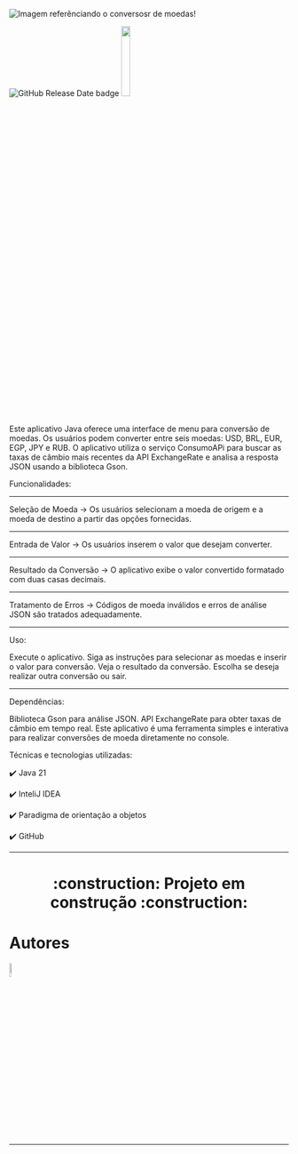 ![Imagem referênciando o conversosr de moedas!](https://github.com/Cristian-Rosseli/conversor_de_moedas/assets/135030186/833481a9-0a05-4ddf-bc4d-dd3f311f942a)

![GitHub Release Date badge](https://img.shields.io/github/release-date/SubtitleEdit/SubtitleEdit) <img width="18%" loading="lazy" src="http://img.shields.io/static/v1?label=STATUS&message=EM%20DESENVOLVIMENTO&color=GREEN&style=for-the-badge"/>

<p> Este aplicativo Java oferece uma interface de menu para conversão de moedas. Os usuários podem converter entre seis moedas: USD, BRL, EUR, EGP, JPY e RUB. O aplicativo utiliza o serviço ConsumoAPi para buscar as taxas de câmbio mais recentes da API ExchangeRate e analisa a resposta JSON usando a biblioteca Gson.


Funcionalidades:
_____________________________________________________________________
Seleção de Moeda -> Os usuários selecionam a moeda de origem e a moeda de destino a partir das opções fornecidas.
_____________________________________________________________________
Entrada de Valor -> Os usuários inserem o valor que desejam converter.
_____________________________________________________________________
Resultado da Conversão -> O aplicativo exibe o valor convertido formatado com duas casas decimais.
_____________________________________________________________________
Tratamento de Erros -> Códigos de moeda inválidos e erros de análise JSON são tratados adequadamente.
_____________________________________________________________________

Uso: 

Execute o aplicativo.
Siga as instruções para selecionar as moedas e inserir o valor para conversão.
Veja o resultado da conversão.
Escolha se deseja realizar outra conversão ou sair.

_____________________________________________________________________


Dependências: 

Biblioteca Gson para análise JSON.
API ExchangeRate para obter taxas de câmbio em tempo real.
Este aplicativo é uma ferramenta simples e interativa para realizar conversões de moeda diretamente no console.</p>


Técnicas e tecnologias utilizadas: 

✔️ Java 21

✔️ InteliJ IDEA

✔️ Paradigma de orientação a objetos

✔️ GitHub
_____________________________________________________________________
<h1 width="20%" align="center"> 
    :construction:  Projeto em construção  :construction:
</h1>



# Autores
<img src="https://github.com/Cristian-Rosseli/conversor_de_moedas/assets/135030186/7d727b38-6382-4c25-8026-6573d6ef88ee" alt="Desenvolvedor da aplicação, Cristian Rosseli" width="8%" length="6%" >


_____________________________________________________________________
